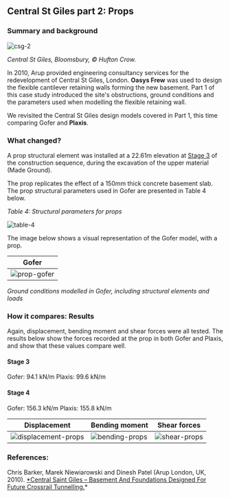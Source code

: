 ## Central St Giles part 2: Props

### Summary and background

![csg-2](https://b2c-templates-arup.s3-eu-west-1.amazonaws.com/gofer/validationImages/csg-hufton-crow-2.png)

_Central St Giles, Bloomsbury, &copy; Hufton Crow._

In 2010, Arup provided engineering consultancy services for the redevelopment of Central St Giles, London. **Oasys Frew** was used to design the flexible cantilever retaining walls forming the new basement. Part 1 of this case study introduced the site's obstructions, ground conditions and the parameters used when modelling the flexible retaining wall.

We revisited the Central St Giles design models covered in Part 1, this time comparing Gofer and **Plaxis**. 

### What changed?

A prop structural element was installed at a 22.61m elevation at [Stage 3](#stage-3) of the construction sequence, during the excavation of the upper material (Made Ground).

The prop replicates the effect of a 150mm thick concrete basement slab.
The prop structural parameters used in Gofer are presented in Table 4 below.

_Table 4: Structural parameters for props_

![table-4](https://b2c-templates-arup.s3-eu-west-1.amazonaws.com/gofer/validationImages/csg-table-props-apr-23.png)

The image below shows a visual representation of the Gofer model, with a prop.

| Gofer                                                                                                                    |
| ------------------------------------------------------------------------------------------------------------------------ |
| ![prop-gofer](https://b2c-templates-arup.s3-eu-west-1.amazonaws.com/gofer/validationImages/props-gofer-model-apr-23.png) |

_Ground conditions modelled in Gofer, including structural elements and loads_

### How it compares: Results

Again, displacement, bending moment and shear forces were all tested. The results below show the forces recorded at the prop in both Gofer and Plaxis, and show that these values compare well.

#### Stage 3

Gofer: 94.1 kN/m
Plaxis: 99.6 kN/m

#### Stage 4

Gofer: 156.3 kN/m
Plaxis: 155.8 kN/m

| Displacement                                                                                                                      | Bending moment                                                                                                                 | Shear forces                                                                                                              |
| --------------------------------------------------------------------------------------------------------------------------------- | ------------------------------------------------------------------------------------------------------------------------------ | ------------------------------------------------------------------------------------------------------------------------- |
| ![displacement-props](https://b2c-templates-arup.s3-eu-west-1.amazonaws.com/gofer/validationImages/displacement-props-apr-23.png) | ![bending-props](https://b2c-templates-arup.s3-eu-west-1.amazonaws.com/gofer/validationImages/bending-moment-props-apr-23.png) | ![shear-props](https://b2c-templates-arup.s3-eu-west-1.amazonaws.com/gofer/validationImages/shear-force-props-apr-23.png) |

### **References:**

Chris Barker, Marek Niewiarowski and Dinesh Patel (Arup London, UK, 2010). [\*Central Saint Giles – Basement And Foundations Designed For Future Crossrail Tunnelling.](https://www.researchgate.net/publication/361616899_CENTRAL_SAINT_GILES_-BASEMENT_AND_FOUNDATIONS_DESIGNED_FOR_FUTURE_CROSSRAIL_TUNNELLING)\*
